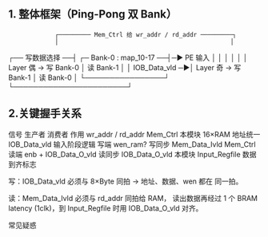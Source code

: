## 1. 整体框架（Ping-Pong 双 Bank）

                 ┌───────── Mem_Ctrl 给 wr_addr / rd_addr ─────────┐
                 │                                                │
┌── 写数据选择 ──┤                                       ┌─ Bank-0 : map_10-17  ──┤─► PE 输入
│                            │                                       │                                        │
│                            │ Layer 偶 → 写 Bank-0   │ 读 Bank-1                        │
│ IOB_Data_vld ─►│ Layer 奇 → 写 Bank-1   │ 读 Bank-0                        │
└────────────────┘                                     └───────────────────────┘
## 2.关键握手关系
信号	生产者	消费者	作用
wr_addr / rd_addr	Mem_Ctrl	本模块 16×RAM	地址统一
IOB_Data_vld	输入阶段逻辑	写端 wen_ram?	写同步
Mem_Data_Ivld	Mem_Ctrl	读端 enb + IOB_Data_O_vld	读同步
IOB_Data_O_vld	本模块	Input_Regfile	数据到齐标志


写：IOB_Data_vld 必须与 8×Byte 同拍 → 地址、数据、wen 都在 同一拍。

读：Mem_Data_Ivld 必须与 rd_addr 同拍给 RAM，
读出数据再经过 1 个 BRAM latency (1clk)，到 Input_Regfile 时用 IOB_Data_O_vld 对齐。

常见疑惑

[^1]: 
